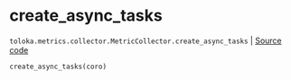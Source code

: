 # create_async_tasks
`toloka.metrics.collector.MetricCollector.create_async_tasks` | [Source code](https://github.com/Toloka/toloka-kit/blob/v1.2.0/src/metrics/collector.py#L66)

```python
create_async_tasks(coro)
```

